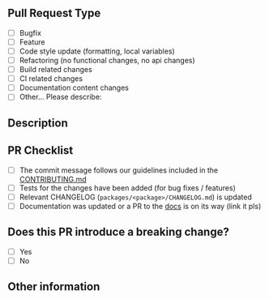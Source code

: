 <!--
    Thank you for proposing this Pull Request. We ask you first to follow this template to include the information needed for a more comprehensible review.
-->

## Pull Request Type

<!-- What kind of change does this PR introduce? Please check the one that applies to this PR using "x".  -->

- [ ] Bugfix
- [ ] Feature
- [ ] Code style update (formatting, local variables)
- [ ] Refactoring (no functional changes, no api changes)
- [ ] Build related changes
- [ ] CI related changes
- [ ] Documentation content changes
- [ ] Other... Please describe:

## Description

<!--
    Please include here a description of the Pull Request: what you are modifying, why you are proposing it, why is important..
    Feel free to link a relevant issue that might be affected by your updates.
-->

## PR Checklist

<!-- TODO: Include update for the CONTRIBUTING file up-to-date regarding information about the commit -->

- [ ] The commit message follows our guidelines included in the [CONTRIBUTING.md](../CONTRIBUTING.md#how-to-submit-a-pr)
- [ ] Tests for the changes have been added (for bug fixes / features)
- [ ] Relevant CHANGELOG (`packages/<package>/CHANGELOG.md`) is updated
- [ ] Documentation was updated or a PR to the [docs](https://github.com/mia-platform/cdn-publish/pulls) is on its way (link it pls)

## Does this PR introduce a breaking change?

- [ ] Yes
- [ ] No

<!-- If this PR contains a breaking change, please describe the impact and migration path for existing applications below. -->

## Other information

<!-- Use this space to include more information about your pull request. If you don't need to add anything, feel free to remove this section. -->
